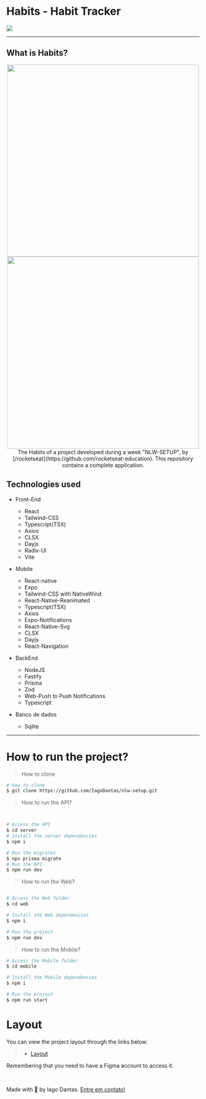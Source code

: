 # Habits - Habit Tracker
<img src="https://user-images.githubusercontent.com/82843173/221574209-84da1581-a8be-49c9-911b-aa8d148092f0.png">
<hr/>

## What is Habits?
<p align="center">

<img src="https://user-images.githubusercontent.com/82843173/221576068-329b71ac-3cbd-4c4f-8f8c-1a01c34da3bd.png" width="500" />
<img src="https://user-images.githubusercontent.com/82843173/221576502-7e200829-4fc3-46b1-8038-f4ba35162933.png" width="500"/>
The Habits of a project developed during a week "NLW-SETUP", by [/rocketseat](https://github.com/rocketseat-education). This repository contains a complete application.
</p>
</hr>

## Technologies used
* Front-End

  * React
  * Tailwind-CSS
  * Typescript(TSX)
  * Axios
  * CLSX
  * Dayjs
  * Radix-UI
  * Vite
  
* Mobile

  * React-native
  * Expo
  * Tailwind-CSS with NativeWind
  * React-Native-Reanimated
  * Typescript(TSX)
  * Axios
  * Expo-Notifications
  * React-Native-Svg
  * CLSX
  * Dayjs
  * React-Navigation
  
* BackEnd

  * NodeJS
  * Fastify
  * Prisma
  * Zod
  * Web-Push to Push Notifications
  * Typescript
  
* Banco de dados

  * Sqlite
  
 <hr/>
 
 # How to run the project?
> How to clone
```bash
# How to clone
$ git clone https://github.com/IagoDantas/nlw-setup.git
```
> How to run the API?
```bash


# Access the API
$ cd server
# Install the server dependencies
$ npm i

# Run the migrates
$ npx prisma migrate
# Run the API.
$ npm run dev

```


> How to run the Web?
```bash

# Access the Web folder
$ cd web

# Install the Web dependencies
$ npm i

# Run the project
$ npm run dev
```

> How to run the Mobile?
```bash
# Access the Mobile folder
$ cd mobile

# Install the Mobile dependencies
$ npm i

# Run the project
$ npm run start

```
# Layout
You can view the project layout through the links below:
> * [Layout](https://www.figma.com/file/EwhxCIkeu4YtyMmisi2X5Z/Habits-(i)-(Community)?node-id=6%3A343&t=NuTNsETg34dzXyYo-1)
<p>Remembering that you need to have a Figma account to access it.</p>

</br>

Made with 💜 by Iago Dantas. [Entre em contato!](https://www.linkedin.com/in/iago-dantas-5ab59820a/)
